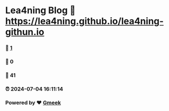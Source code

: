 # Lea4ning Blog :link: https://lea4ning.github.io/lea4ning-githun.io 
### :page_facing_up: [1](https://lea4ning.github.io/lea4ning-githun.io/tag.html) 
### :speech_balloon: 0 
### :hibiscus: 41 
### :alarm_clock: 2024-07-04 16:11:14 
### Powered by :heart: [Gmeek](https://github.com/Meekdai/Gmeek)
